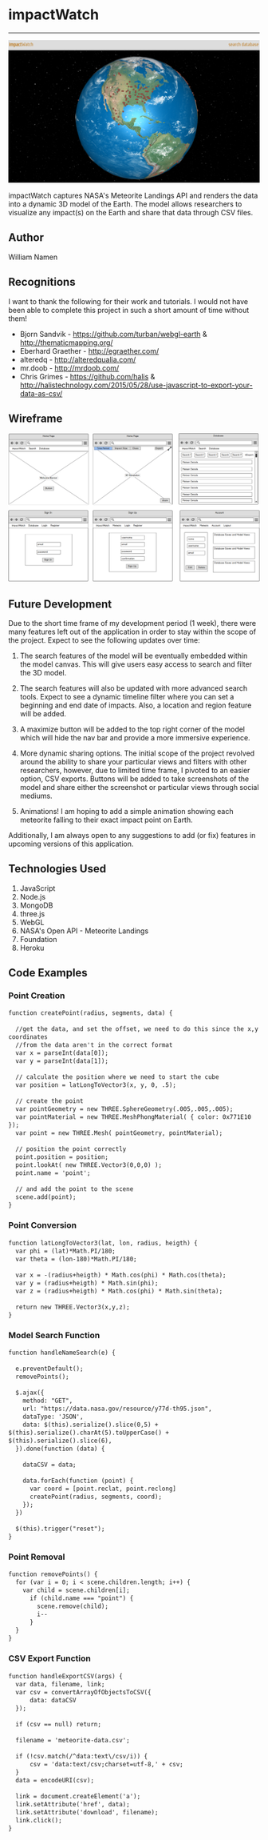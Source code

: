 # impactWatch
---
![impactWatch](public/images/front-page.png)

impactWatch captures NASA's Meteorite Landings API and renders the data into a dynamic 3D model of the Earth. The model allows researchers to visualize any impact(s) on the Earth and share that data through CSV files.

## Author
William Namen

## Recognitions
I want to thank the following for their work and tutorials. I would not have been able to complete this project in such a short amount of time without them!

* Bjorn Sandvik - https://github.com/turban/webgl-earth &
http://thematicmapping.org/
* Eberhard Graether - http://egraether.com/
* alteredq - http://alteredqualia.com/
* mr.doob - http://mrdoob.com/
* Chris Grimes - https://github.com/halis & http://halistechnology.com/2015/05/28/use-javascript-to-export-your-data-as-csv/

## Wireframe
![Site Wireframe](public/images/impactWatch-wireframe.png)

## Future Development
Due to the short time frame of my development period (1 week), there were many features left out of the application in order to stay within the scope of the project. Expect to see the following updates over time:

1. The search features of the model will be eventually embedded within the model canvas. This will give users easy access to search and filter the 3D model.

2. The search features will also be updated with more advanced search tools. Expect to see a dynamic timeline filter where you can set a beginning and end date of impacts.  Also, a location and region feature will be added.

3. A maximize button will be added to the top right corner of the model which will hide the nav bar and provide a more immersive experience.

4. More dynamic sharing options. The initial scope of the project revolved around the ability to share your particular views and filters with other researchers, however, due to limited time frame, I pivoted to an easier option, CSV exports. Buttons will be added to take screenshots of the model and share either the screenshot or particular views through social mediums.

5. Animations! I am hoping to add a simple animation showing each meteorite falling to their exact impact point on Earth.

Additionally, I am always open to any suggestions to add (or fix) features in upcoming versions of this application.

## Technologies Used
1. JavaScript
2. Node.js
3. MongoDB
4. three.js
5. WebGL
6. NASA's Open API - Meteorite Landings
6. Foundation
7. Heroku

## Code Examples
### Point Creation
```
function createPoint(radius, segments, data) {

  //get the data, and set the offset, we need to do this since the x,y coordinates
  //from the data aren't in the correct format
  var x = parseInt(data[0]);
  var y = parseInt(data[1]);

  // calculate the position where we need to start the cube
  var position = latLongToVector3(x, y, 0, .5);

  // create the point
  var pointGeometry = new THREE.SphereGeometry(.005,.005,.005);
  var pointMaterial = new THREE.MeshPhongMaterial( { color: 0x771E10 });
  var point = new THREE.Mesh( pointGeometry, pointMaterial);

  // position the point correctly
  point.position = position;
  point.lookAt( new THREE.Vector3(0,0,0) );
  point.name = 'point';

  // and add the point to the scene
  scene.add(point);
}
```
### Point Conversion
```
function latLongToVector3(lat, lon, radius, heigth) {
  var phi = (lat)*Math.PI/180;
  var theta = (lon-180)*Math.PI/180;

  var x = -(radius+heigth) * Math.cos(phi) * Math.cos(theta);
  var y = (radius+heigth) * Math.sin(phi);
  var z = (radius+heigth) * Math.cos(phi) * Math.sin(theta);

  return new THREE.Vector3(x,y,z);
}
```
### Model Search Function
```
function handleNameSearch(e) {

  e.preventDefault();
  removePoints();

  $.ajax({
    method: "GET",
    url: "https://data.nasa.gov/resource/y77d-th95.json",
    dataType: 'JSON',
    data: $(this).serialize().slice(0,5) + $(this).serialize().charAt(5).toUpperCase() + $(this).serialize().slice(6),
  }).done(function (data) {

    dataCSV = data;

    data.forEach(function (point) {
      var coord = [point.reclat, point.reclong]
      createPoint(radius, segments, coord);
    });
  })

  $(this).trigger("reset");
}
```
### Point Removal
```
function removePoints() {
  for (var i = 0; i < scene.children.length; i++) {
    var child = scene.children[i];
      if (child.name === "point") {
        scene.remove(child);
        i--
      }
  }
}
```
### CSV Export Function
```
function handleExportCSV(args) {
  var data, filename, link;
  var csv = convertArrayOfObjectsToCSV({
      data: dataCSV
  });

  if (csv == null) return;

  filename = 'meteorite-data.csv';

  if (!csv.match(/^data:text\/csv/i)) {
      csv = 'data:text/csv;charset=utf-8,' + csv;
  }
  data = encodeURI(csv);

  link = document.createElement('a');
  link.setAttribute('href', data);
  link.setAttribute('download', filename);
  link.click();
}
```
